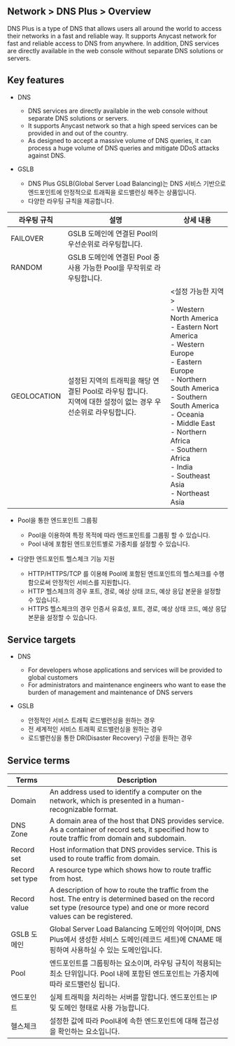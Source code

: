 ## Network > DNS Plus > Overview

DNS Plus is a type of DNS that allows users all around the world to access their networks in a fast and reliable way. It supports Anycast network for fast and reliable access to DNS from anywhere. In addition, DNS services are directly available in the web console without separate DNS solutions or servers.

## Key features

- DNS
    - DNS services are directly available in the web console without separate DNS solutions or servers.
    - It supports Anycast network so that a high speed services can be provided in and out of the country.
    - As designed to accept a massive volume of DNS queries, it can process a huge volume of DNS queries and mitigate DDoS attacks against DNS.

- GSLB
    - DNS Plus GSLB(Global Server Load Balancing)는 DNS 서비스 기반으로 엔드포인트에 안정적으로 트래픽을 로드밸런싱 해주는 상품입니다.
    - 다양한 라우팅 규칙을 제공합니다.

| 라우팅 규칙 | 설명 | 상세 내용 |
|---|---|---|
| FAILOVER | GSLB 도메인에 연결된 Pool의 우선순위로 라우팅합니다. |  |
| RANDOM | GSLB 도메인에 연결된 Pool 중 사용 가능한 Pool을 무작위로 라우팅합니다. |  |
| GEOLOCATION | 설정된 지역의 트래픽을 해당 연결된 Pool로 라우팅 합니다.<br>지역에 대한 설정이 없는 경우 우선순위로 라우팅합니다. | <설정 가능한 지역><br>- Western North America<br>- Eastern Nort America<br>- Western Europe<br>- Eastern Europe<br>- Northern South America<br>- Southern South America<br>- Oceania<br>- Middle East<br>- Northern Africa<br>- Southern Africa<br>- India<br>- Southeast Asia<br>- Northeast Asia |

- Pool을 통한 엔드포인트 그룹핑
    - Pool을 이용하여 특정 목적에 따라 엔드포인트를 그룹핑 할 수 있습니다.
    - Pool 내에 포함된 엔드포인트별로 가중치를 설정할 수 있습니다.

- 다양한 엔드포인트 헬스체크 기능 지원
    - HTTP/HTTPS/TCP 를 이용해 Pool에 포함된 엔드포인트의 헬스체크를 수행함으로써 안정적인 서비스를 지원합니다.
    - HTTP 헬스체크의 경우 포트, 경로, 예상 상태 코드, 예상 응답 본문을 설정할 수 있습니다.
    - HTTPS 헬스체크의 경우 인증서 유효성, 포트, 경로, 예상 상태 코드, 예상 응답 본문을 설정할 수 있습니다.

## Service targets

- DNS
    - For developers whose applications and services will be provided to global customers
    - For administrators and maintenance engineers who want to ease the burden of management and maintenance of DNS servers

- GSLB
    - 안정적인 서비스 트래픽 로드밸런싱을 원하는 경우
    - 전 세계적인 서비스 트래픽 로드밸런싱을 원하는 경우
    - 로드밸런싱을 통한 DR(Disaster Recovery) 구성을 원하는 경우

## Service terms

| Terms | Description |
|---|---|
| Domain | An address used to identify a computer on the network, which is presented in a human-recognizable format. |
| DNS Zone | A domain area of the host that DNS provides service. As a container of record sets, it specified how to route traffic from domain and subdomain. |
| Record set | Host information that DNS provides service. This is used to route traffic from domain. |
| Record set type | A resource type which shows how to route traffic from host. |
| Record value | A description of how to route the traffic from the host. The entry is determined based on the record set type (resource type) and one or more record values can be registered. |
| GSLB 도메인 | Global Server Load Balancing 도메인의 약어이며, DNS Plus에서 생성한 서비스 도메인(레코드 세트)에 CNAME 매핑하여 사용하실 수 있는 도메인입니다. |
| Pool | 엔드포인트를 그룹핑하는 요소이며, 라우팅 규칙이 적용되는 최소 단위입니다. Pool 내에 포함된 엔드포인트는 가중치에 따라 로드밸런싱 됩니다. |
| 엔드포인트 | 실제 트래픽을 처리하는 서버를 말합니다. 엔드포인트는 IP 및 도메인 형태로 사용 가능합니다. |
| 헬스체크 | 설정한 값에 따라 Pool내에 속한 엔드포인트에 대해 접근성을 확인하는 요소입니다. |
